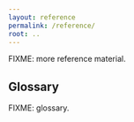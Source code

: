 ```yaml
---
layout: reference
permalink: /reference/
root: ..
---
```


FIXME: more reference material.

## Glossary

FIXME: glossary.
